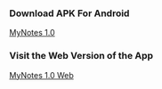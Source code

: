 ### Download APK For Android
[MyNotes 1.0](https://github.com/ReactiveX22/MyNotes/releases/download/v1.0/mynotes.zip)

### Visit the Web Version of the App

[MyNotes 1.0 Web](https://reactivex22.github.io/mynotesapp/)

